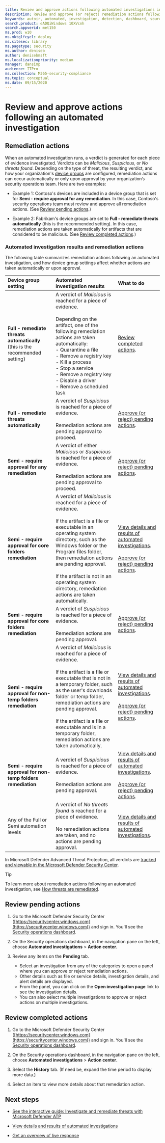 ```yaml
---
title: Review and approve actions following automated investigations in the Microsoft Defender Security Center
description: Review and approve (or reject) remediation actions following an automated investigation.
keywords: autoir, automated, investigation, detection, dashboard, source, threat types, id, tags, devices, duration, filter export
search.product: eADQiWindows 10XVcnh
search.appverid: met150
ms.prod: w10
ms.mktglfcycl: deploy
ms.sitesec: library
ms.pagetype: security
ms.author: deniseb
author: denisebmsft
ms.localizationpriority: medium
manager: dansimp
audience: ITPro
ms.collection: M365-security-compliance 
ms.topic: conceptual
ms.date: 09/15/2020
---
```


# Review and approve actions following an automated investigation

## Remediation actions

When an automated investigation runs, a verdict is generated for each piece of evidence investigated. Verdicts can be *Malicious*, *Suspicious*, or *No threats found*. Depending on the type of threat, the resulting verdict, and how your organization's [device groups](https://docs.microsoft.com/windows/security/threat-protection/microsoft-defender-atp/machine-groups) are configured, remediation actions can occur automatically or only upon approval by your organization’s security operations team. Here are two examples:

- Example 1: Contoso's devices are included in a device group that is set for **Semi - require approval for any remediation**. In this case, Contoso's security operations team must review and approve all remediation actions. (See [Review pending actions](#review-pending-actions).)

- Example 2: Fabrikam's device groups are set to **Full - remediate threats automatically** (this is the recommended setting). In this case, remediation actions are taken automatically for artifacts that are considered to be malicious. (See [Review completed actions](#review-completed-actions).)

### Automated investigation results and remediation actions

The following table summarizes remediation actions following an automated investigation, and how device group settings affect whether actions are taken automatically or upon approval. 

|Device group setting | Automated investigation results | What to do |
|:---|:---|:---|
|**Full - remediate threats automatically** (this is the recommended setting) |A verdict of *Malicious* is reached for a piece of evidence. <br/><br/>Depending on the artifact, one of the following remediation actions are taken automatically: <br/>- Quarantine a file <br/>- Remove a registry key <br/>- Kill a process <br/>- Stop a service <br/>- Remove a registry key <br/>- Disable a driver <br/>- Remove a scheduled task |[Review completed actions](#review-completed-actions). |
|**Full - remediate threats automatically** |A verdict of *Suspicious* is reached for a piece of evidence. <br/><br/>Remediation actions are pending approval to proceed. | [Approve (or reject) pending actions](#review-pending-actions). |
|**Semi - require approval for any remediation**  |A verdict of either *Malicious* or *Suspicious* is reached for a piece of evidence. <br/><br/>Remediation actions are pending approval to proceed.  |[Approve (or reject) pending actions](#review-pending-actions). |
|**Semi - require approval for core folders remediation** |A verdict of *Malicious* is reached for a piece of evidence. <br/><br/>If the artifact is a file or executable in an operating system directory, such as the Windows folder or the Program files folder, then remediation actions are pending approval. <br/><br/>If the artifact is not in an operating system directory, remediation actions are taken automatically. |[View details and results of automated investigations](https://docs.microsoft.com/windows/security/threat-protection/microsoft-defender-atp/auto-investigation-action-center). <br/><br/>[Approve (or reject) pending actions](#review-pending-actions).|
|**Semi - require approval for core folders remediation** |A verdict of *Suspicious* is reached for a piece of evidence. <br/><br/>Remediation actions are pending approval.  |[Approve (or reject) pending actions](#review-pending-actions).|
|**Semi - require approval for non-temp folders remediation** |A verdict of *Malicious* is reached for a piece of evidence. <br/><br/>If the artifact is a file or executable that is not in a temporary folder, such as the user's downloads folder or temp folder, remediation actions are pending approval. <br/><br/>If the artifact is a file or executable and is in a temporary folder, remediation actions are taken automatically.  |[View details and results of automated investigations](https://docs.microsoft.com/windows/security/threat-protection/microsoft-defender-atp/auto-investigation-action-center).<br/><br/>[Approve (or reject) pending actions](#review-pending-actions). |
|**Semi - require approval for non-temp folders remediation** |A verdict of *Suspicious* is reached for a piece of evidence. <br/><br/>Remediation actions are pending approval. |[View details and results of automated investigations](https://docs.microsoft.com/windows/security/threat-protection/microsoft-defender-atp/auto-investigation-action-center).<br/><br/>[Approve (or reject) pending actions](#review-pending-actions). | 
|Any of the Full or Semi automation levels |A verdict of *No threats found* is reached for a piece of evidence. <br/><br/>No remediation actions are taken, and no actions are pending approval. |[View details and results of automated investigations](https://docs.microsoft.com/windows/security/threat-protection/microsoft-defender-atp/auto-investigation-action-center). |

In Microsoft Defender Advanced Threat Protection, all verdicts are [tracked and viewable in the Microsoft Defender Security Center](#review-completed-actions).

> [!TIP]
> To learn more about remediation actions following an automated investigation, see [How threats are remediated](https://docs.microsoft.com/windows/security/threat-protection/microsoft-defender-atp/automated-investigations#how-threats-are-remediated). 


## Review pending actions

1. Go to the Microsoft Defender Security Center ([https://securitycenter.windows.com](https://securitycenter.windows.com)) and sign in. You'll see the [Security operations dashboard](https://docs.microsoft.com/windows/security/threat-protection/microsoft-defender-atp/security-operations-dashboard).

2. On the Security operations dashboard, in the navigation pane on the left, choose **Automated investigations** > **Action center**.

3. Review any items on the **Pending** tab. 

   - Select an investigation from any of the categories to open a panel where you can approve or reject remediation actions. 
   - Other details such as file or service details, investigation details, and alert details are displayed. 
   - From the panel, you can click on the **Open investigation page** link to see the investigation details.
   - You can also select multiple investigations to approve or reject actions on multiple investigations. 

## Review completed actions

1. Go to the Microsoft Defender Security Center ([https://securitycenter.windows.com](https://securitycenter.windows.com)) and sign in. You'll see the [Security operations dashboard](https://docs.microsoft.com/windows/security/threat-protection/microsoft-defender-atp/security-operations-dashboard).

2. On the Security operations dashboard, in the navigation pane on the left, choose **Automated investigations** > **Action center**.

3. Select the **History** tab. (If need be, expand the time period to display more data.)

4. Select an item to view more details about that remediation action.
 
## Next steps

- [See the interactive guide: Investigate and remediate threats with Microsoft Defender ATP](https://aka.ms/MDATP-IR-Interactive-Guide)

- [View details and results of automated investigations](https://docs.microsoft.com/windows/security/threat-protection/microsoft-defender-atp/auto-investigation-action-center)

- [Get an overview of live response](https://docs.microsoft.com/windows/security/threat-protection/microsoft-defender-atp/live-response)

